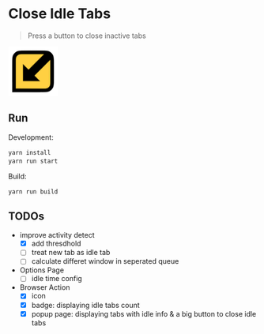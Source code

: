 # Close Idle Tabs

> Press a button to close inactive tabs

<img src="https://github.com/AnNOtis/close-idle-tabs/raw/master/src/assets/logo-128x128.png" width="100" height="100" >

## Run

Development:

```sh
yarn install
yarn run start
```

Build:

```sh
yarn run build
```


## TODOs

- improve activity detect
  - [x] add thresdhold
  - [ ] treat new tab as idle tab
  - [ ] calculate differet window in seperated queue
- Options Page
  - [ ] idle time config
- Browser Action
  - [x] icon
  - [x] badge: displaying idle tabs count
  - [x] popup page: displaying tabs with idle info & a big button to close idle tabs
